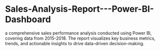 # Sales-Analysis-Report---Power-BI-Dashboard
a comprehensive sales performance analysis conducted using Power BI, covering data from 2015-2018. The report visualizes key business metrics, trends, and actionable insights to drive data-driven decision-making.
